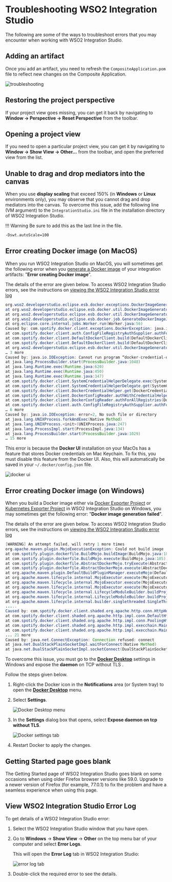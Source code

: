 # Troubleshooting WSO2 Integration Studio

The following are some of the ways to troubleshoot errors that you may encounter when working with WSO2 Integration Studio.

## Adding an artifact

Once you add an artifact, you need to refresh the `CompositeApplication.pom`
file to reflect new changes on the Composite Application.

![troubleshooting]({{base_path}}/assets/img/integrate/workbench/refresh-integration-studio.png)

## Restoring the project perspective

If your project view goes missing, you can get it back by navigating
to **Window -> Perspective -> Reset Perspective** from the toolbar.

## Opening a project view

If you need to open a particular project view, you can get it by
navigating to **Window -> Show View -> Other...** from the
toolbar, and open the preferred view from the list.

## Unable to drag and drop mediators into the canvas

When you use **display scaling** that exceed 150% (in **Windows** or **Linux** environments only), you may observe that you cannot drag and drop mediators into the canvas. To overcome this issue, add the following line (VM argument) to the `IntegrationStudio.ini` file in the installation directory of WSO2 Integration Studio.

!!! Warning
    Be sure to add this as the last line in the file.

```bash
-Dswt.autoScale=100
```

## Error creating Docker image (on MacOS)

When you run WSO2 Integration Studio on MacOS, you will sometimes get the following error when you [generate a Docker image]({{base_path}}/integrate/develop/generate-docker-image) of your integration artifacts: "**Error creating Docker image**".

The details of the error are given below. To access WSO2 Integration Studio errors, see the instructions on [viewing the WSO2 Integration Studio error log](#view-wso2-integration-studio-error-log)

```java
org.wso2.developerstudio.eclipse.esb.docker.exceptions.DockerImageGenerationException: Could not create the Docker image bundle file.
at org.wso2.developerstudio.eclipse.esb.docker.util.DockerImageGenerator.buildImage(DockerImageGenerator.java:273)
at org.wso2.developerstudio.eclipse.esb.docker.util.DockerImageGenerator.generateDockerImage(DockerImageGenerator.java:202)
at org.wso2.developerstudio.eclipse.esb.docker.job.GenerateDockerImageJob.run(GenerateDockerImageJob.java:141)
at org.eclipse.core.internal.jobs.Worker.run(Worker.java:56)
Caused by: com.spotify.docker.client.exceptions.DockerException: java.io.IOException: Cannot run program “docker-credential-osxkeychain”: error=2, No such file or directory
at com.spotify.docker.client.auth.ConfigFileRegistryAuthSupplier.authForBuild(ConfigFileRegistryAuthSupplier.java:108)
at com.spotify.docker.client.DefaultDockerClient.build(DefaultDockerClient.java:1483)
at com.spotify.docker.client.DefaultDockerClient.build(DefaultDockerClient.java:1460)
at org.wso2.developerstudio.eclipse.esb.docker.util.DockerImageGenerator.buildImage(DockerImageGenerator.java:249)
… 3 more
Caused by: java.io.IOException: Cannot run program “docker-credential-osxkeychain”: error=2, No such file or directory
at java.lang.ProcessBuilder.start(ProcessBuilder.java:1048)
at java.lang.Runtime.exec(Runtime.java:620)
at java.lang.Runtime.exec(Runtime.java:450)
at java.lang.Runtime.exec(Runtime.java:347)
at com.spotify.docker.client.SystemCredentialHelperDelegate.exec(SystemCredentialHelperDelegate.java:140)
at com.spotify.docker.client.SystemCredentialHelperDelegate.get(SystemCredentialHelperDelegate.java:88)
at com.spotify.docker.client.DockerCredentialHelper.get(DockerCredentialHelper.java:119)
at com.spotify.docker.client.DockerConfigReader.authWithCredentialHelper(DockerConfigReader.java:282)
at com.spotify.docker.client.DockerConfigReader.authForAllRegistries(DockerConfigReader.java:166)
at com.spotify.docker.client.auth.ConfigFileRegistryAuthSupplier.authForBuild(ConfigFileRegistryAuthSupplier.java:106)
… 6 more
Caused by: java.io.IOException: error=2, No such file or directory
at java.lang.UNIXProcess.forkAndExec(Native Method)
at java.lang.UNIXProcess.<init>(UNIXProcess.java:247)
at java.lang.ProcessImpl.start(ProcessImpl.java:134)
at java.lang.ProcessBuilder.start(ProcessBuilder.java:1029)
… 15 more
```

This error is because the **Docker UI** installation on your MacOs has a feature that stores Docker credentials on Mac Keychain. To fix this, you must disable this feature from the Docker UI. Also, this will automatically be saved in your `~/.docker/config.json` file.

![docker ui]({{base_path}}/assets/img/integrate/docker-ui.png)

## Error creating Docker image (on Windows)

When you build a Docker image either via [Docker Exporter Project]({{base_path}}/integrate/develop/create-docker-project) or [Kubernetes Exporter Project]({{base_path}}/integrate/develop/create-kubernetes-project) in WSO2 Integration Studio on Windows, you may sometimes get the following error: "**Docker image generation failed**".

The details of the error are given below. To access WSO2 Integration Studio errors, see the instructions on [viewing the WSO2 Integration Studio error log](#view-wso2-integration-studio-error-log)

```java
[WARNING] An attempt failed, will retry 1 more times
org.apache.maven.plugin.MojoExecutionException: Could not build image
at com.spotify.plugin.dockerfile.BuildMojo.buildImage(BuildMojo.java:185)
at com.spotify.plugin.dockerfile.BuildMojo.execute(BuildMojo.java:105)
at com.spotify.plugin.dockerfile.AbstractDockerMojo.tryExecute(AbstractDockerMojo.java:252)
at com.spotify.plugin.dockerfile.AbstractDockerMojo.execute(AbstractDockerMojo.java:241)
at org.apache.maven.plugin.DefaultBuildPluginManager.executeMojo(DefaultBuildPluginManager.java:134)
at org.apache.maven.lifecycle.internal.MojoExecutor.execute(MojoExecutor.java:207)
at org.apache.maven.lifecycle.internal.MojoExecutor.execute(MojoExecutor.java:153)
at org.apache.maven.lifecycle.internal.MojoExecutor.execute(MojoExecutor.java:145)
at org.apache.maven.lifecycle.internal.LifecycleModuleBuilder.buildProject(LifecycleModuleBuilder.java:116)
at org.apache.maven.lifecycle.internal.LifecycleModuleBuilder.buildProject(LifecycleModuleBuilder.java:80)
at org.apache.maven.lifecycle.internal.builder.singlethreaded.SingleThreadedBuilder.build(SingleThreadedBuilder.java:51)
.....
Caused by: com.spotify.docker.client.shaded.org.apache.http.conn.HttpHostConnectException: Connect to localhost:2375 [localhost/127.0.0.1, localhost/0:0:0:0:0:0:0:1] failed: Connection refused: connect
at com.spotify.docker.client.shaded.org.apache.http.impl.conn.DefaultHttpClientConnectionOperator.connect(DefaultHttpClientConnectionOperator.java:151)
at com.spotify.docker.client.shaded.org.apache.http.impl.conn.PoolingHttpClientConnectionManager.connect(PoolingHttpClientConnectionManager.java:353)
at com.spotify.docker.client.shaded.org.apache.http.impl.execchain.MainClientExec.establishRoute(MainClientExec.java:380)
at com.spotify.docker.client.shaded.org.apache.http.impl.execchain.MainClientExec.execute(MainClientExec.java:236)
... 21 more
Caused by: java.net.ConnectException: Connection refused: connect
at java.net.DualStackPlainSocketImpl.waitForConnect(Native Method)
at java.net.DualStackPlainSocketImpl.socketConnect(DualStackPlainSocketImpl.java:85)
```

To overcome this issue, you must go to the [**Docker Desktop**](https://docs.docker.com/docker-for-windows/) settings in Windows and expose the **daemon** on TCP without TLS .

Follow the steps given below.

1.  Right-click the Docker icon in the **Notifications** area (or System tray) to open the [**Docker Desktop**](https://docs.docker.com/docker-for-windows/) menu.
2.  Select **Settings**.

    ![Docker Desktop menu]({{base_path}}/assets/img/integrate/docker-desktop-menu-windows.png)

3.  In the **Settings** dialog box that opens, select **Expose daemon on tcp without TLS**.

    ![Docker settings tab]({{base_path}}/assets/img/integrate/docker-ui-setting-windows.png)

4.  Restart Docker to apply the changes.

## Getting Started page goes blank

The Getting Started page of WSO2 Integration Studio goes blank on some occasions when using older Firefox browser versions like 59.0. Upgrade to a newer version of Firefox (for example, 77.0.1) to fix the problem and have a seamless experience when using this page.

## View WSO2 Integration Studio Error Log

To get details of a WSO2 Integration Studio error:

1.  Select the WSO2 Integration Studio window that you have open.
2.  Go to **Windows** -> **Show View**  -> **Other** on the top menu bar of your computer and select **Error Logs**.

    This will open the **Error Log** tab in WSO2 Integration Studio:

    ![error log tab]({{base_path}}/assets/img/integrate/error-log-tab.png)

3.  Double-click the required error to see the details.
